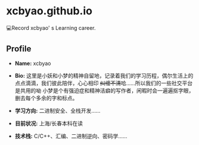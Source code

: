 # xcbyao.github.io
💻Record xcbyao' s Learning career.

## Profile
- **Name:** xcbyao

- **Bio:** 这里是小妖和小梦的精神自留地，记录着我们的学习历程，偶尔生活上的点点滴滴，我们彼此陪伴，心心相印 ~~纠缠不清~~哈……所以我们的一些社交平台是共用的呦
小梦是个有强迫症和精神洁癖的写作者，闲暇时会一遍遍抠字眼，删去每个多余的字和标点。

- **学习方向:** 二进制安全、全栈开发……

- **目前状况:** 上海/长春本科在读

- **技术栈:** C/C++、汇编、二进制逆向、密码学……